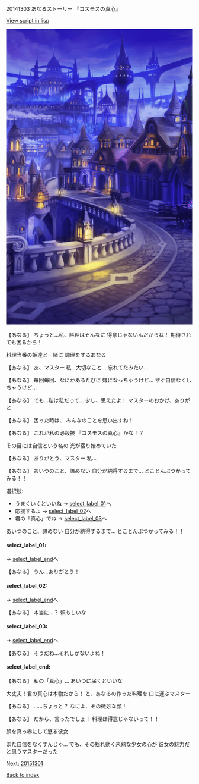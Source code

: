 20141303 あなるストーリー 『コスモスの真心』

[View script in lisp](../scripts/20141303.txt)

![town_night.png](../images/backgrounds/town_night.png)

【あなる】
ちょっと…私、料理はそんなに
得意じゃないんだからね！
期待されても困るから！

料理当番の姫達と一緒に
調理をするあなる

【あなる】
あ、マスター
私…大切なこと…
忘れてたみたい…

【あなる】
毎回毎回、なにかあるたびに
嫌になっちゃうけど…
すぐ自信なくしちゃうけど…

【あなる】
でも…私は私だって…
少し、思えたよ！
マスターのおかげ、ありがと

【あなる】
困った時は、
みんなのことを思い出すね！

【あなる】
これが私の必殺技
『コスモスの真心』かな！？

その目には自信という名の
光が宿り始めていた

【あなる】
ありがとう、マスター
私…

【あなる】
あいつのこと、諦めない
自分が納得するまで…
とことんぶつかってみる！！

選択肢:
- うまくいくといいね → [select_label_01](#select_label_01)へ
- 応援するよ → [select_label_02](#select_label_02)へ
- 君の「真心」でね → [select_label_03](#select_label_03)へ

あいつのこと、諦めない
自分が納得するまで…
とことんぶつかってみる！！

#### select_label_01:
 → [select_label_end](#select_label_end)へ

【あなる】
うん…ありがとう！

#### select_label_02:
 → [select_label_end](#select_label_end)へ

【あなる】
本当に…？
頼もしいな

#### select_label_03:
 → [select_label_end](#select_label_end)へ

【あなる】
そうだね…それしかないよね！

#### select_label_end:

【あなる】
私の「真心」…
あいつに届くといいな

大丈夫！君の真心は本物だから！
と、あなるの作った料理を
口に運ぶマスター

【あなる】
……ちょっと？
なによ、その微妙な顔！

【あなる】
だから、言ったでしょ！
料理は得意じゃないって！！

顔を真っ赤にして怒る彼女

また自信をなくすんじゃ…
でも、その揺れ動く未熟な少女の心が
彼女の魅力だと思うマスターだった

Next: [20151301](20151301.md)

[Back to index](index.md)
